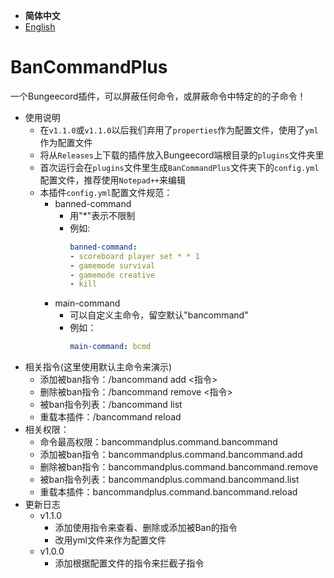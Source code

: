 - **简体中文**
- [English](./README-EN.md)
# BanCommandPlus
一个Bungeecord插件，可以屏蔽任何命令，或屏蔽命令中特定的的子命令！
- 使用说明
  - 在`v1.1.0`或`v1.1.0`以后我们弃用了`properties`作为配置文件，使用了`yml`作为配置文件
  - 将从`Releases`上下载的插件放入Bungeecord端根目录的`plugins`文件夹里
  - 首次运行会在`plugins`文件里生成`BanCommandPlus`文件夹下的`config.yml`配置文件，推荐使用`Notepad++`来编辑
  - 本插件`config.yml`配置文件规范：
    - banned-command
      - 用"*"表示不限制
      - 例如:
        ```yml
        banned-command:
        - scoreboard player set * * 1
        - gamemode survival
        - gamemode creative
        - kill
        ```
    - main-command
      - 可以自定义主命令，留空默认"bancommand"
      - 例如：
        ```yaml
        main-command: bcmd
        ```
- 相关指令(这里使用默认主命令来演示)
  - 添加被ban指令：/bancommand add <指令>
  - 删除被ban指令：/bancommand remove <指令>
  - 被ban指令列表：/bancommand list
  - 重载本插件：/bancommand reload
- 相关权限：
  - 命令最高权限：bancommandplus.command.bancommand
  - 添加被ban指令：bancommandplus.command.bancommand.add
  - 删除被ban指令：bancommandplus.command.bancommand.remove
  - 被ban指令列表：bancommandplus.command.bancommand.list
  - 重载本插件：bancommandplus.command.bancommand.reload
- 更新日志
  - v1.1.0
    - 添加使用指令来查看、删除或添加被Ban的指令
    - 改用yml文件来作为配置文件
  - v1.0.0
    - 添加根据配置文件的指令来拦截子指令
